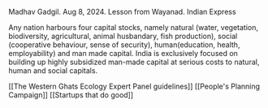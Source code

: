 Madhav Gadgil. Aug 8, 2024. Lesson from Wayanad. Indian Express

Any nation harbours four capital stocks, namely natural (water, vegetation, biodiversity, agricultural, animal husbandary, fish production), social (cooperative behaviour, sense of security), human(education, health, employability) and man made capital. India is exclusively focused on building up highly subsidized man-made capital at serious costs to natural, human and social capitals.

[[The Western Ghats Ecology Expert Panel guidelines]]
[[People's Planning Campaign]]
[[Startups that do good]]


